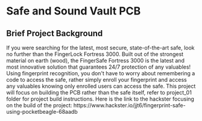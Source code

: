 <h1>Safe and Sound Vault PCB</h1>
<h2>Brief Project Background</h2>
If you were searching for the latest, most secure, state-of-the-art safe, look no further than the FingerLock Fortress 3000. Built out of the strongest material on earth (wood), the FingerSafe Fortress 3000 is the latest and most innovative solution that guarantees 24/7 protection of any valuables! Using fingerprint recognition, you don't have to worry about remembering a code to access the safe, rather simply enroll your fingerprint and access any valuables knowing only enrolled users can access the safe. This project will focus on building the PCB rather than the safe itself, refer to project_01 folder for project build instructions. Here is the link to the hackster focusing on the build of the project: https://www.hackster.io/jjt6/fingerprint-safe-using-pocketbeagle-68aadb
